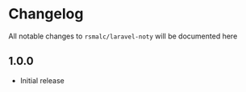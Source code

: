 # Changelog
All notable changes to `rsmalc/laravel-noty` will be documented here

## 1.0.0
- Initial release